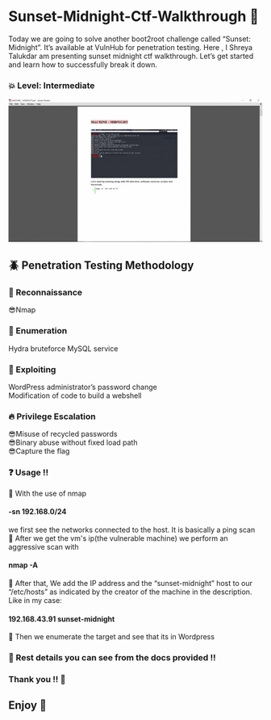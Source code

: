 # Sunset-Midnight-Ctf-Walkthrough :sunrise_over_mountains:
Today we are going to solve another boot2root challenge called “Sunset: Midnight”.  It’s available at VulnHub for penetration testing. Here , I Shreya Talukdar am presenting sunset midnight ctf walkthrough. Let’s get started and learn how to successfully break it down.<br>

### :boom: Level: Intermediate<br>

![Machine_Sunset_Midnight_DEMO GIF](https://github.com/MoonPengu/Sunset-Midnight-Ctf-Walkthrough/blob/master/Machine_Sunset_Midnight_GIF.gif)

## :beetle: Penetration Testing Methodology<br>

### :bug: Reconnaissance<br>
:sunglasses:Nmap<br>

### :herb: Enumeration<br>
Hydra bruteforce MySQL service<br>

### :imp: Exploiting<br>
WordPress administrator’s password change<br>
Modification of code to build a webshell<br>

### :fire: Privilege Escalation<br>
:sunglasses:Misuse of recycled passwords<br>
:sunglasses:Binary abuse without fixed load path<br>
:sunglasses:Capture the flag

### :question: Usage !!
:ghost: With the use of nmap 
#### -sn 192.168.0/24
we first see the networks connected to the host. It is basically a ping scan<br>
:ghost: After we get the vm's ip(the vulnerable machine) we perform an aggressive scan with 
#### nmap -A
:ghost: After that, We add the IP address and the “sunset-midnight” host to our “/etc/hosts” as indicated by the creator of the machine in the description. Like in my case:
#### 192.168.43.91    sunset-midnight
:ghost: Then we enumerate the target and see that its in Wordpress

### :dart: Rest details you can see from the docs provided !!

### Thank you !! :pray:
## Enjoy :hugs:
